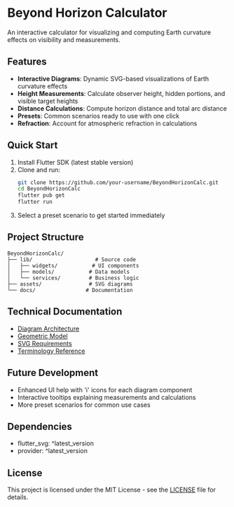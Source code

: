 # Beyond Horizon Calculator

An interactive calculator for visualizing and computing Earth curvature effects on visibility and measurements.

## Features

- **Interactive Diagrams**: Dynamic SVG-based visualizations of Earth curvature effects
- **Height Measurements**: Calculate observer height, hidden portions, and visible target heights
- **Distance Calculations**: Compute horizon distance and total arc distance
- **Presets**: Common scenarios ready to use with one click
- **Refraction**: Account for atmospheric refraction in calculations

## Quick Start

1. Install Flutter SDK (latest stable version)
2. Clone and run:
   ```bash
   git clone https://github.com/your-username/BeyondHorizonCalc.git
   cd BeyondHorizonCalc
   flutter pub get
   flutter run
   ```
3. Select a preset scenario to get started immediately

## Project Structure

```
BeyondHorizonCalc/
├── lib/                    # Source code
│   ├── widgets/           # UI components
│   ├── models/           # Data models
│   └── services/         # Business logic
├── assets/               # SVG diagrams
└── docs/                # Documentation
```

## Technical Documentation

- [Diagram Architecture](docs/bth_diagram_architecture.md)
- [Geometric Model](docs/measurement_groups/technical/geometric_model.md)
- [SVG Requirements](docs/svg_requirements.md)
- [Terminology Reference](docs/terminology_alignment.md)

## Future Development

- Enhanced UI help with 'i' icons for each diagram component
- Interactive tooltips explaining measurements and calculations
- More preset scenarios for common use cases

## Dependencies

- flutter_svg: ^latest_version
- provider: ^latest_version

## License

This project is licensed under the MIT License - see the [LICENSE](LICENSE) file for details.

